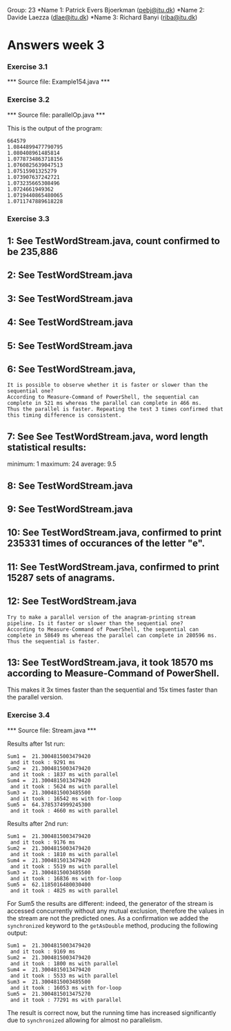 Group: 23
*Name 1: Patrick Evers Bjoerkman (pebj@itu.dk)
*Name 2: Davide Laezza (dlae@itu.dk)
*Name 3: Richard Banyi (riba@itu.dk)

# Answers week 3

### Exercise 3.1

*** Source file: Example154.java ***

### Exercise 3.2

*** Source file: parallelOp.java ***

This is the output of the program:

```
664579
1.0844899477790795
1.080408961485814
1.0778734863718156
1.0760825639047513
1.07515901325279
1.073907637242721
1.073235665308496
1.0724661949362
1.0719440865480065
1.0711747889618228
```

### Exercise 3.3

## 1: See TestWordStream.java, count confirmed to be 235,886

## 2: See TestWordStream.java

## 3: See TestWordStream.java

## 4: See TestWordStream.java

## 5: See TestWordStream.java

## 6: See TestWordStream.java,
	It is possible to observe whether it is faster or slower than the sequential one?
	According to Measure-Command of PowerShell, the sequential can complete in 521 ms whereas the parallel can complete in 466 ms.
	Thus the parallel is faster. Repeating the test 3 times confirmed that this timing difference is consistent.

## 7: See See TestWordStream.java, word length statistical results:
minimum: 1
maximum: 24
average: 9.5

## 8: See TestWordStream.java

## 9: See TestWordStream.java

## 10: See TestWordStream.java, confirmed to print 235331 times of occurances of the letter "e".

## 11: See TestWordStream.java, confirmed to print 15287 sets of anagrams.

## 12: See TestWordStream.java
	Try to make a parallel version of the anagram-printing stream pipeline. Is it faster or slower than the sequential one?
	According to Measure-Command of PowerShell, the sequential can complete in 58649 ms whereas the parallel can complete in 280596 ms.
	Thus the sequential is faster.
	
## 13: See TestWordStream.java, it took 18570 ms according to Measure-Command of PowerShell.
This makes it 3x times faster than the sequential and 15x times faster than the parallel version.

### Exercise 3.4

*** Source file: Stream.java ***

Results after 1st run:
```
Sum1 =  21.3004815003479420
 and it took : 9291 ms
Sum2 =  21.3004815003479420
 and it took : 1837 ms with parallel
Sum4 =  21.3004815013479420
 and it took : 5624 ms with parallel
Sum3 =  21.3004815003485500
 and it took : 16542 ms with for-loop
Sum5 =  64.3785374999245300
 and it took : 4660 ms with parallel
```

Results after 2nd run:
```
Sum1 =  21.3004815003479420
 and it took : 9176 ms
Sum2 =  21.3004815003479420
 and it took : 1810 ms with parallel
Sum4 =  21.3004815013479420
 and it took : 5519 ms with parallel
Sum3 =  21.3004815003485500
 and it took : 16836 ms with for-loop
Sum5 =  62.1185016480030400
 and it took : 4825 ms with parallel
```

For Sum5 the results are different: indeed, the generator of the stream is
accessed concurrently without any mutual exclusion, therefore the values in the
stream are not the predicted ones. As a confirmation we added the `synchronized`
keyword to the `getAsDouble` method, producing the following output:

```
Sum1 =  21.3004815003479420
 and it took : 9169 ms
Sum2 =  21.3004815003479420
 and it took : 1800 ms with parallel
Sum4 =  21.3004815013479420
 and it took : 5533 ms with parallel
Sum3 =  21.3004815003485500
 and it took : 16053 ms with for-loop
Sum5 =  21.3004815013475270
 and it took : 77291 ms with parallel
 ```
The result is correct now, but the running time has increased significantly
due to `synchronized` allowing for almost no parallelism.
